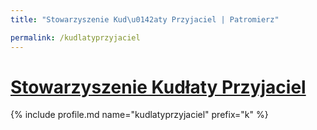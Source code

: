 ```yaml
---
title: "Stowarzyszenie Kud\u0142aty Przyjaciel | Patromierz"

permalink: /kudlatyprzyjaciel
---
```


# [Stowarzyszenie Kudłaty Przyjaciel](https://patronite.pl/kudlatyprzyjaciel)

{% include profile.md name="kudlatyprzyjaciel" prefix="k" %}
